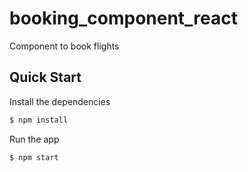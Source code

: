 # booking_component_react
Component to book flights

## Quick Start

Install the dependencies

```bash
$ npm install
```

Run the app

```bash
$ npm start
```
